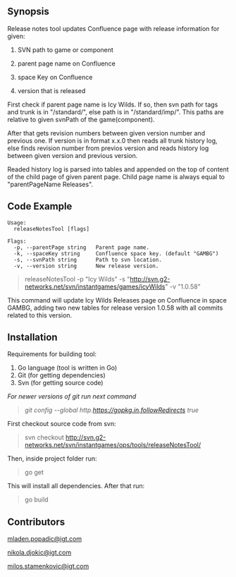 ## Synopsis

Release notes tool updates Confluence page with release information for given: 

1) SVN path to game or component

2) parent page name on Confluence

3) space Key on Confluence

4) version that is released
 
First check if parent page name is Icy Wilds. If so, then svn path for tags and trunk is in "/standard/", else path is in "/standard/imp/". This paths are relative to given svnPath of the game(component).

After that gets revision numbers between given version number and previous one. If version is in format x.x.0 then reads all trunk history log, else finds revision number from previos version and reads history log between given version and previous version.

Readed history log is parsed into tables and appended on the top of content of the child page of given parent page. Child page name is always equal to "parentPageName Releases".

## Code Example

```
Usage:
  releaseNotesTool [flags]

Flags:
  -p, --parentPage string   Parent page name.
  -k, --spaceKey string     Confluence space key. (default "GAMBG")
  -s, --svnPath string      Path to svn location.
  -v, --version string      New release version.
```

> releaseNotesTool -p "Icy Wilds" -s "http://svn.g2-networks.net/svn/instantgames/games/icyWilds" -v "1.0.58"

This command will update Icy Wilds Releases page on Confluence in space GAMBG, adding two new tables for release version 1.0.58 with all commits related to this version.


## Installation

Requirements for building tool:
1) Go language  (tool is written in Go)
2) Git (for getting dependencies)
3) Svn  (for getting source code)

*For newer versions of git run next command*
>*git config --global http.https://gopkg.in.followRedirects true*

First checkout source code from svn:
>svn checkout http://svn.g2-networks.net/svn/instantgames/ops/tools/releaseNotesTool/

Then, inside project folder run:
>go get

This will install all dependencies. After that run:
>go build


## Contributors

<mladen.popadic@igt.com>

<nikola.djokic@igt.com>

<milos.stamenkovic@igt.com>

